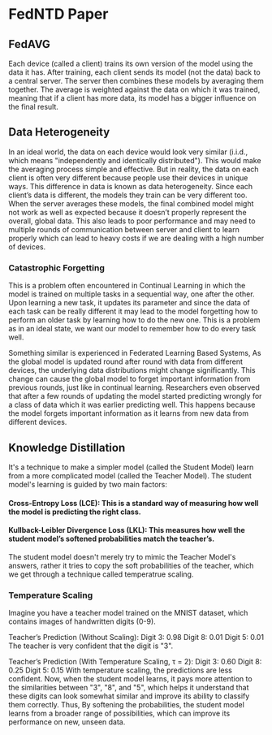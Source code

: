 # FedNTD Paper

## FedAVG

Each device (called a client) trains its own version of the model using the data it has. After training, each client sends its model (not the data) back to a central server. The server
then combines these models by averaging them together. The average is weighted against the data on which it was trained, meaning that if a client has more data, its model
has a bigger influence on the final result.

## Data Heterogeneity

In an ideal world, the data on each device would look very similar (i.i.d., which means "independently and identically distributed"). This would make the averaging process simple and effective.
But in reality, the data on each client is often very different because people use their devices in unique ways. This difference in data is known as data heterogeneity.
Since each client’s data is different, the models they train can be very different too. When the server averages these models, the final combined model might not work as well as
expected because it doesn’t properly represent the overall, global data. This also leads to poor performance and may need to multiple rounds of communication between server and client to learn
properly which can lead to heavy costs if we are dealing with a high number of devices. 

### Catastrophic Forgetting 

This is a problem often encountered in Continual Learning in which the model is trained on multiple tasks in a sequential way, one after the other. Upon learning a new task, it updates its parameter
and since the data of each task can be really different it may lead to the model forgetting how to perform an older task by learning how to do the new one. This is a problem as in an ideal 
state, we want our model to remember how to do every task well. 

Something similar is experienced in Federated Learning Based Systems,  As the global model is updated round after round with data from different devices, the underlying data distributions might change significantly.
This change can cause the global model to forget important information from previous rounds, just like in continual learning. Researchers even observed that after a few rounds of updating 
the model started predicting wrongly for a class of data which it was earlier predicting well. This happens because the model forgets important information as it learns from new data
from different devices. 

## Knowledge Distillation 

It's a technique to make a simpler model (called the Student Model) learn from a more complicated model (called the Teacher Model). The student model's learning is guided by two main factors:
#### Cross-Entropy Loss (LCE): This is a standard way of measuring how well the model is predicting the right class.
#### Kullback-Leibler Divergence Loss (LKL): This measures how well the student model’s softened probabilities match the teacher’s.

The student model doesn't merely try to mimic the Teacher Model's answers, rather it tries to copy the soft probabilities of the teacher, which we get through a technique called temperatrue scaling. 

### Temperature Scaling 

Imagine you have a teacher model trained on the MNIST dataset, which contains images of handwritten digits (0-9).

Teacher’s Prediction (Without Scaling):
Digit 3: 0.98
Digit 8: 0.01
Digit 5: 0.01
The teacher is very confident that the digit is "3".

Teacher’s Prediction (With Temperature Scaling, τ = 2):
Digit 3: 0.60
Digit 8: 0.25
Digit 5: 0.15
With temperature scaling, the predictions are less confident. Now, when the student model learns, it pays more attention to the similarities between "3", "8", and "5", which helps it understand that these digits can look somewhat similar and improve its ability to classify them correctly. Thus, By softening the probabilities, the student model learns from a broader range of possibilities, which can improve its performance on new, unseen data.



